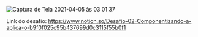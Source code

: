 ![Captura de Tela 2021-04-05 às 03 01 37](https://user-images.githubusercontent.com/49724512/113542760-51e02880-95bb-11eb-98fe-2d9cc1c73f82.png)


Link do desafio: https://www.notion.so/Desafio-02-Componentizando-a-aplica-o-b9f0f025c95b437699d0c3115f55b0f1
